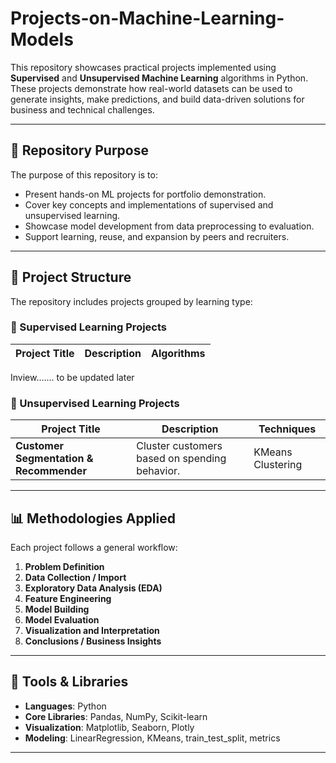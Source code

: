# Projects-on-Machine-Learning-Models

This repository showcases practical projects implemented using **Supervised** and **Unsupervised Machine Learning** algorithms in Python. 
These projects demonstrate how real-world datasets can be used to generate insights, make predictions, and build data-driven solutions for business and technical challenges.

---

## 🎯 Repository Purpose

The purpose of this repository is to:

- Present hands-on ML projects for portfolio demonstration.
- Cover key concepts and implementations of supervised and unsupervised learning.
- Showcase model development from data preprocessing to evaluation.
- Support learning, reuse, and expansion by peers and recruiters.

---

## 📁 Project Structure

The repository includes projects grouped by learning type:

### 🔹 Supervised Learning Projects
| Project Title | Description | Algorithms |
|---------------|-------------|------------|
Inview....... to be updated later

### 🔸 Unsupervised Learning Projects
| Project Title | Description | Techniques |
|---------------|-------------|------------|
| **Customer Segmentation & Recommender** | Cluster customers based on spending behavior. | KMeans Clustering |


---

## 📊 Methodologies Applied

Each project follows a general workflow:
1. **Problem Definition**
2. **Data Collection / Import**
3. **Exploratory Data Analysis (EDA)**
4. **Feature Engineering**
5. **Model Building**
6. **Model Evaluation**
7. **Visualization and Interpretation**
8. **Conclusions / Business Insights**

---

## 🧰 Tools & Libraries

- **Languages**: Python
- **Core Libraries**: Pandas, NumPy, Scikit-learn
- **Visualization**: Matplotlib, Seaborn, Plotly
- **Modeling**: LinearRegression, KMeans, train_test_split, metrics

---


